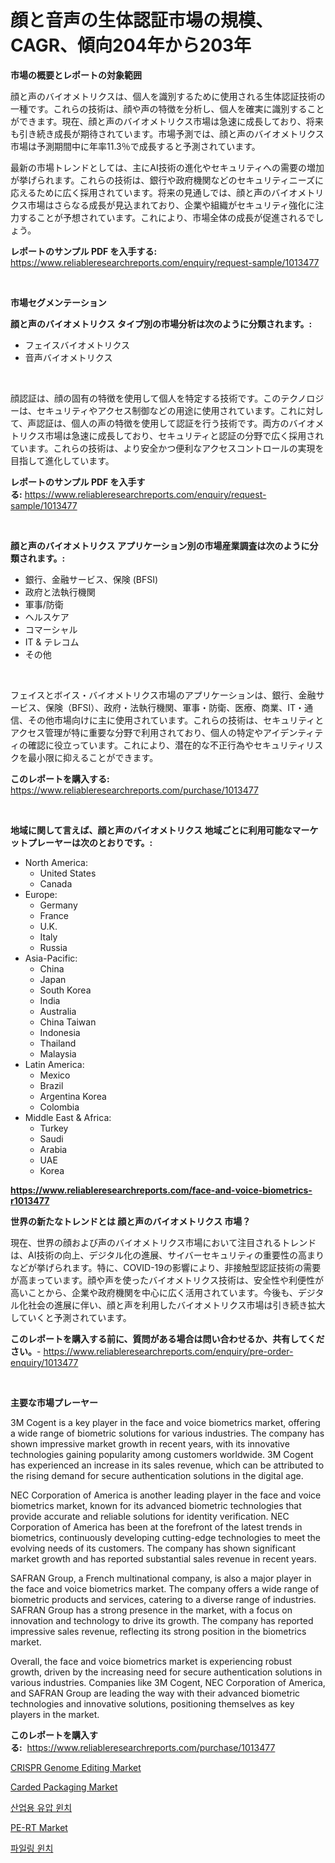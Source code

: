 <p><h1>顔と音声の生体認証市場の規模、CAGR、傾向204年から203年</h1></p><p><strong>市場の概要とレポートの対象範囲</strong></p>
<p><p>顔と声のバイオメトリクスは、個人を識別するために使用される生体認証技術の一種です。これらの技術は、顔や声の特徴を分析し、個人を確実に識別することができます。現在、顔と声のバイオメトリクス市場は急速に成長しており、将来も引き続き成長が期待されています。市場予測では、顔と声のバイオメトリクス市場は予測期間中に年率11.3％で成長すると予測されています。</p><p>最新の市場トレンドとしては、主にAI技術の進化やセキュリティへの需要の増加が挙げられます。これらの技術は、銀行や政府機関などのセキュリティニーズに応えるために広く採用されています。将来の見通しでは、顔と声のバイオメトリクス市場はさらなる成長が見込まれており、企業や組織がセキュリティ強化に注力することが予想されています。これにより、市場全体の成長が促進されるでしょう。</p></p>
<p><strong>レポートのサンプル PDF を入手する:</strong> <a href="https://www.reliableresearchreports.com/enquiry/request-sample/1013477">https://www.reliableresearchreports.com/enquiry/request-sample/1013477</a></p>
<p>&nbsp;</p>
<p><strong>市場セグメンテーション</strong></p>
<p><strong>顔と声のバイオメトリクス タイプ別の市場分析は次のように分類されます。:</strong></p>
<p><ul><li>フェイスバイオメトリクス</li><li>音声バイオメトリクス</li></ul></p>
<p>&nbsp;</p>
<p><p>顔認証は、顔の固有の特徴を使用して個人を特定する技術です。このテクノロジーは、セキュリティやアクセス制御などの用途に使用されています。これに対して、声認証は、個人の声の特徴を使用して認証を行う技術です。両方のバイオメトリクス市場は急速に成長しており、セキュリティと認証の分野で広く採用されています。これらの技術は、より安全かつ便利なアクセスコントロールの実現を目指して進化しています。</p></p>
<p><strong>レポートのサンプル PDF を入手する:</strong>&nbsp;<a href="https://www.reliableresearchreports.com/enquiry/request-sample/1013477">https://www.reliableresearchreports.com/enquiry/request-sample/1013477</a></p>
<p>&nbsp;</p>
<p><strong> 顔と声のバイオメトリクス アプリケーション別の市場産業調査は次のように分類されます。:</strong></p>
<p><ul><li>銀行、金融サービス、保険 (BFSI)</li><li>政府と法執行機関</li><li>軍事/防衛</li><li>ヘルスケア</li><li>コマーシャル</li><li>IT & テレコム</li><li>その他</li></ul></p>
<p>&nbsp;</p>
<p><p>フェイスとボイス・バイオメトリクス市場のアプリケーションは、銀行、金融サービス、保険（BFSI）、政府・法執行機関、軍事・防衛、医療、商業、IT・通信、その他市場向けに主に使用されています。これらの技術は、セキュリティとアクセス管理が特に重要な分野で利用されており、個人の特定やアイデンティティの確認に役立っています。これにより、潜在的な不正行為やセキュリティリスクを最小限に抑えることができます。</p></p>
<p><strong>このレポートを購入する:</strong>&nbsp; <a href="https://www.reliableresearchreports.com/purchase/1013477">https://www.reliableresearchreports.com/purchase/1013477</a></p>
<p>&nbsp;</p>
<p><strong>地域に関して言えば、顔と声のバイオメトリクス 地域ごとに利用可能なマーケットプレーヤーは次のとおりです。:</strong></p>
<p><ul>
    <li>
        North America:
        <ul>
            <li>United States</li>
            <li>Canada</li>
        </ul>
    </li>
    <li>
        Europe:
        <ul>
            <li>Germany</li>
            <li>France</li>
            <li>U.K.</li>
            <li>Italy</li>
            <li>Russia</li>
        </ul>
    </li>
    <li>
        Asia-Pacific:
        <ul>
            <li>China</li>
            <li>Japan</li>
            <li>South Korea</li>
            <li>India</li>
            <li>Australia</li>
            <li>China Taiwan</li>
            <li>Indonesia</li>
            <li>Thailand</li>
            <li>Malaysia</li>
        </ul>
    </li>
    <li>
        Latin America:
        <ul>
            <li>Mexico</li>
            <li>Brazil</li>
            <li>Argentina Korea</li>
            <li>Colombia</li>
        </ul>
    </li>
    <li>
        Middle East & Africa:
        <ul>
            <li>Turkey</li>
            <li>Saudi</li>
            <li>Arabia</li>
            <li>UAE</li>
            <li>Korea</li>
        </ul>
    </li>
    </ul></p>
<p><strong><a href="https://www.reliableresearchreports.com/face-and-voice-biometrics-r1013477">https://www.reliableresearchreports.com/face-and-voice-biometrics-r1013477</a></strong>&nbsp;</p>
<p><strong>世界の新たなトレンドとは 顔と声のバイオメトリクス 市場？</strong></p>
<p><p>現在、世界の顔および声のバイオメトリクス市場において注目されるトレンドは、AI技術の向上、デジタル化の進展、サイバーセキュリティの重要性の高まりなどが挙げられます。特に、COVID-19の影響により、非接触型認証技術の需要が高まっています。顔や声を使ったバイオメトリクス技術は、安全性や利便性が高いことから、企業や政府機関を中心に広く活用されています。今後も、デジタル化社会の進展に伴い、顔と声を利用したバイオメトリクス市場は引き続き拡大していくと予測されています。</p></p>
<p><strong>このレポートを購入する前に、質問がある場合は問い合わせるか、共有してください。</strong>- <a href="https://www.reliableresearchreports.com/enquiry/pre-order-enquiry/1013477">https://www.reliableresearchreports.com/enquiry/pre-order-enquiry/1013477</a></p>
<p>&nbsp;</p>
<p><strong>主要な市場プレーヤー</strong></p>
<p><p>3M Cogent is a key player in the face and voice biometrics market, offering a wide range of biometric solutions for various industries. The company has shown impressive market growth in recent years, with its innovative technologies gaining popularity among customers worldwide. 3M Cogent has experienced an increase in its sales revenue, which can be attributed to the rising demand for secure authentication solutions in the digital age.</p><p>NEC Corporation of America is another leading player in the face and voice biometrics market, known for its advanced biometric technologies that provide accurate and reliable solutions for identity verification. NEC Corporation of America has been at the forefront of the latest trends in biometrics, continuously developing cutting-edge technologies to meet the evolving needs of its customers. The company has shown significant market growth and has reported substantial sales revenue in recent years.</p><p>SAFRAN Group, a French multinational company, is also a major player in the face and voice biometrics market. The company offers a wide range of biometric products and services, catering to a diverse range of industries. SAFRAN Group has a strong presence in the market, with a focus on innovation and technology to drive its growth. The company has reported impressive sales revenue, reflecting its strong position in the biometrics market.</p><p>Overall, the face and voice biometrics market is experiencing robust growth, driven by the increasing need for secure authentication solutions in various industries. Companies like 3M Cogent, NEC Corporation of America, and SAFRAN Group are leading the way with their advanced biometric technologies and innovative solutions, positioning themselves as key players in the market.</p></p>
<p><strong>このレポートを購入する:</strong>&nbsp;&nbsp;<a href="https://www.reliableresearchreports.com/purchase/1013477">https://www.reliableresearchreports.com/purchase/1013477</a></p>
<p><p><a href="https://github.com/luckyshygirl/Market-Research-Report-List-4/blob/main/crispr-genome-editing-market.md">CRISPR Genome Editing Market</a></p><p><a href="https://github.com/vimar16th/Market-Research-Report-List-4/blob/main/carded-packaging-market.md">Carded Packaging Market</a></p><p><a href="https://github.com/rcabello548/Market-Research-Report-List-1/blob/main/355004848806.md">산업용 유압 윈치</a></p><p><a href="https://issuu.com/reportprime-2/docs/pe-rt-market-size-2030.pptx">PE-RT Market</a></p><p><a href="https://github.com/KellyLyncyh543964/Market-Research-Report-List-1/blob/main/640685948805.md">파일링 윈치</a></p></p>